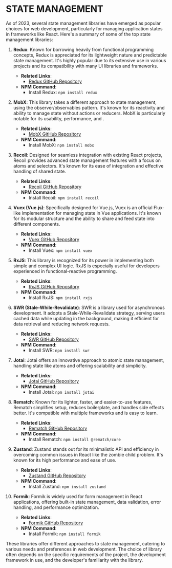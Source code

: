 # STATE MANAGEMENT

As of 2023, several state management libraries have emerged as popular choices for web development, particularly for managing application states in frameworks like React. Here's a summary of some of the top state management libraries:

1. **Redux**: Known for borrowing heavily from functional programming concepts, Redux is appreciated for its lightweight nature and predictable state management. It's highly popular due to its extensive use in various projects and its compatibility with many UI libraries and frameworks.
   - **Related Links**:
     - [Redux GitHub Repository](https://github.com/reduxjs/redux)
   - **NPM Command**:
     - Install Redux: `npm install redux`

2. **MobX**: This library takes a different approach to state management, using the observer/observables pattern. It's known for its reactivity and ability to manage state without actions or reducers. MobX is particularly notable for its usability, performance, and .
   - **Related Links**:
     - [MobX GitHub Repository](https://github.com/mobxjs/mobx)
   - **NPM Command**:
     - Install MobX: `npm install mobx`

3. **Recoil**: Designed for seamless integration with existing React projects, Recoil provides advanced state management features with a focus on atoms and selectors. It's known for its ease of integration and effective handling of shared state.
   - **Related Links**:
     - [Recoil GitHub Repository](https://github.com/facebookexperimental/Recoil)
   - **NPM Command**:
     - Install Recoil: `npm install recoil`

4. **Vuex (Vue.js)**: Specifically designed for Vue.js, Vuex is an official Flux-like implementation for managing state in Vue applications. It's known for its modular structure and the ability to share and feed state into different components.
   - **Related Links**:
     - [Vuex GitHub Repository](https://github.com/vuejs/vuex)
   - **NPM Command**:
     - Install Vuex: `npm install vuex`

5. **RxJS**: This library is recognized for its power in implementing both simple and complex UI logic. RxJS is especially useful for developers experienced in functional-reactive programming.
   - **Related Links**:
     - [RxJS GitHub Repository](https://github.com/ReactiveX/rxjs)
   - **NPM Command**:
     - Install RxJS: `npm install rxjs`

6. **SWR (Stale-While-Revalidate)**: SWR is a library used for asynchronous development. It adopts a Stale-While-Revalidate strategy, serving users cached data while updating in the background, making it efficient for data retrieval and reducing network requests.
   - **Related Links**:
     - [SWR GitHub Repository](https://github.com/vercel/swr)
   - **NPM Command**:
     - Install SWR: `npm install swr`

7. **Jotai**: Jotai offers an innovative approach to atomic state management, handling state like atoms and offering scalability and simplicity.
   - **Related Links**:
     - [Jotai GitHub Repository](https://github.com/pmndrs/jotai)
   - **NPM Command**:
     - Install Jotai: `npm install jotai`

8. **Rematch**: Known for its lighter, faster, and easier-to-use features, Rematch simplifies setup, reduces boilerplate, and handles side effects better. It's compatible with multiple frameworks and is easy to learn.
   - **Related Links**:
     - [Rematch GitHub Repository](https://github.com/rematch/rematch)
   - **NPM Command**:
     - Install Rematch: `npm install @rematch/core`

9. **Zustand**: Zustand stands out for its minimalistic API and efficiency in overcoming common issues in React like the zombie child problem. It's known for its high performance and ease of use.
   - **Related Links**:
     - [Zustand GitHub Repository](https://github.com/pmndrs/zustand)
   - **NPM Command**:
     - Install Zustand: `npm install zustand`

10. **Formik**: Formik is widely used for form management in React applications, offering built-in state management, data validation, error handling, and performance optimization.

    - **Related Links**:
      - [Formik GitHub Repository](https://github.com/formium/formik)
    - **NPM Command**:
      - Install Formik: `npm install formik`

These libraries offer different approaches to state management, catering to various needs and preferences in web development. The choice of library often depends on the specific requirements of the project, the development framework in use, and the developer's familiarity with the library.

